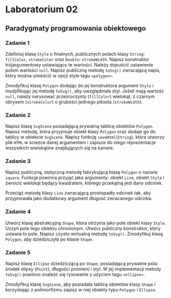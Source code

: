 # Laboratorium 02

## Paradygmaty programowania obiektowego

### Zadanie 1

Zdefiniuj klasę ```Style``` o finalnych, publicznych polach klasy ```String```: ```fillColor```, ```strokeColor``` oraz ```Double```: ```strokeWidth```. Napisz konstruktor trójargumentowy ustawiający te wartości. Należy dopuścić ustawienie polom wartości ```null```. Napisz publiczną metodę ```toSvg()``` zwracającą napis, który można umieścić w opcji style tagu ```<polygon>```.

Zmodyfikuj klasę ```Polygon``` dodając do jej konstruktora argument ```Style``` i modyfikując jej metodę ```toSvg()```, aby uwzględniała styl. Jeżeli mają wartość ```null```, należy narysować przezroczysty (```fillColor```) wielokąt, z czarnym obrysem (```strokeColor```) o grubości jednego piksela (```strokeWidth```).

### Zadanie 2

Napisz klasę ```SvgScene``` posiadającą prywatną tablicę obiektów ```Polygon```. Napisz metodę, która przyjmuje obiekt klasy ```Polygon``` oraz dodaje go do tablicy w obiekcie ```SvgScene```. Napisz funkcję ```saveHtml```(```String```), która utworzy plik ```HTML``` w ścieżce danej argumentem i zapisze do niego reprezentacje wszystkich wielokątów znajdujących się na kanwie. 

### Zadanie 3

Napisz publiczną, statyczną metodę fabrykującą klasę ```Polygon``` o nazwie ```square```. Funkcja powinna przyjąć jako argumenty: obiekt ```Line```, obiekt ```Style``` i zwrócić wielokąt będący kwadratem, którego przekątną jest dany odcinek.

Przeciąż metodę klasy ```Line``` zwracającą prostopadły odcinek tak, aby przyjmowała jako dodatkowy argument długość zwracanego odcinka.

### Zadanie 4

Utwórz klasę abstrakcyjną ```Shape```, która otrzyma jako pole obiekt klasy ```Style```. Uczyń pole tego obiektu chronionym. Utwórz publiczny konstruktor, który ustawia to pole. Napisz czysto wirtualną metodę ```toSvg()```. Zmodyfikuj klasę ```Polygon```, aby dziedziczyła po klasie ```Shape```.

### Zadanie 5

Napisz klasę ```Ellipse``` dziedziczącą po ```Shape```, posiadającą prywatne pola: środek elipsy (```Point```), długości promieni i styl. W jej implementacji metody ```toSvg()``` powinno znaleźć się rysowanie z użyciem tagu ```<ellipse>```.

Zmodyfikuj klasę ```SvgScene```, aby posiadała tablicę obiektów klasy ```Shape``` i korzystając z polimorfizmu zapisz w niej obiekty typu ```Polygon``` i ```Ellipse```.
